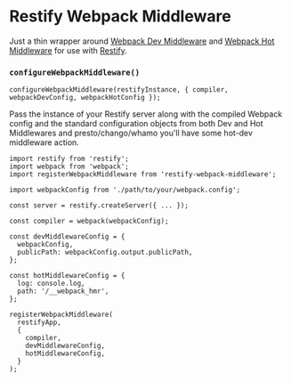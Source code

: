 # Restify Webpack Middleware

Just a thin wrapper around [Webpack Dev Middleware](https://github.com/webpack/webpack-dev-middleware) and [Webpack Hot Middleware](https://github.com/glenjamin/webpack-hot-middleware) for use with [Restify](https://github.com/restify/node-restify).

### `configureWebpackMiddleware()`

```
configureWebpackMiddleware(restifyInstance, { compiler, webpackDevConfig, webpackHotConfig });
```

Pass the instance of your Restify server along with the compiled Webpack config and the standard configuration objects from both Dev and Hot Middlewares and presto/chango/whamo you'll have some hot-dev middleware action.

```
import restify from 'restify';
import webpack from 'webpack';
import registerWebpackMiddleware from 'restify-webpack-middleware';

import webpackConfig from './path/to/your/webpack.config';

const server = restify.createServer({ ... });

const compiler = webpack(webpackConfig);

const devMiddlewareConfig = {
  webpackConfig,
  publicPath: webpackConfig.output.publicPath,
};

const hotMiddlewareConfig = {
  log: console.log,
  path: '/__webpack_hmr',
};

registerWebpackMiddleware(
  restifyApp,
  {
    compiler,
    devMiddlewareConfig,
    hotMiddlewareConfig,
  }
);
```
